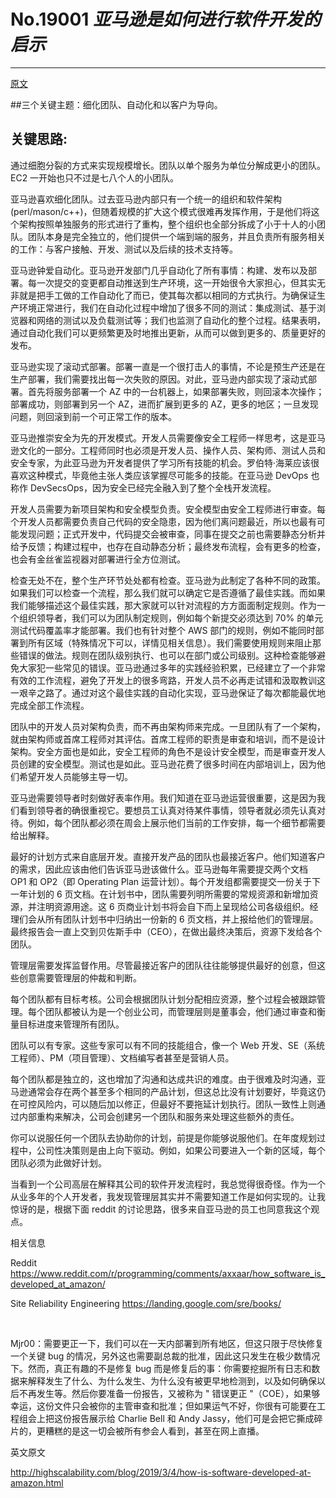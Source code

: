
# No.19001 *亚马逊是如何进行软件开发的启示*

------
[原文](https://weibo.com/ttarticle/p/show?id=2309404352600274275053)


##三个关键主题：细化团队、自动化和以客户为导向。



## 关键思路:

通过细胞分裂的方式来实现规模增长。团队以单个服务为单位分解成更小的团队。EC2 一开始也只不过是七八个人的小团队。

亚马逊喜欢细化团队。过去亚马逊内部只有一个统一的组织和软件架构 (perl/mason/c++)，但随着规模的扩大这个模式很难再发挥作用，于是他们将这个架构按照单独服务的形式进行了重构，整个组织也全部分拆成了小于十人的小团队。团队本身是完全独立的，他们提供一个端到端的服务，并且负责所有服务相关的工作：与客户接触、开发、测试以及后续的技术支持等。



亚马逊钟爱自动化。亚马逊开发部门几乎自动化了所有事情：构建、发布以及部署。每一次提交的变更都自动推送到生产环境，这一开始很令大家担心，但其实无非就是把手工做的工作自动化了而已，使其每次都以相同的方式执行。为确保证生产环境正常进行，我们在自动化过程中增加了很多不同的测试：集成测试、基于浏览器和网络的测试以及负载测试等；我们也监测了自动化的整个过程。结果表明，通过自动化我们可以更频繁更及时地推出更新，从而可以做到更多的、质量更好的发布。



亚马逊实现了滚动式部署。部署一直是一个很打击人的事情，不论是预生产还是在生产部署，我们需要找出每一次失败的原因。对此，亚马逊内部实现了滚动式部署。首先将服务部署一个 AZ 中的一台机器上，如果部署失败，则回滚本次操作；部署成功，则部署到另一个 AZ，进而扩展到更多的 AZ，更多的地区；一旦发现问题，则回滚到前一个可正常工作的版本。



亚马逊推崇安全为先的开发模式。开发人员需要像安全工程师一样思考，这是亚马逊文化的一部分。工程师同时也必须是开发人员、操作人员、架构师、测试人员和安全专家，为此亚马逊为开发者提供了学习所有技能的机会。罗伯特·海莱应该很喜欢这种模式，毕竟他主张人类应该掌握尽可能多的技能。在亚马逊 DevOps 也称作 DevSecsOps，因为安全已经完全融入到了整个全栈开发流程。



开发人员需要为新项目架构和安全模型负责。安全模型由安全工程师进行审查。每个开发人员都需要负责自己代码的安全隐患，因为他们离问题最近，所以也最有可能发现问题；正式开发中，代码提交会被审查，同事在提交之前也需要静态分析并给予反馈；构建过程中，也存在自动静态分析；最终发布流程，会有更多的检查，也会有金丝雀监视器对部署进行全方位测试。



检查无处不在，整个生产环节处处都有检查。亚马逊为此制定了各种不同的政策。如果我们可以检查一个流程，那么我们就可以确定它是否遵循了最佳实践。而如果我们能够描述这个最佳实践，那大家就可以针对流程的方方面面制定规则。作为一个组织领导者，我们可以为团队制定规则，例如每个新提交必须达到 70% 的单元测试代码覆盖率才能部署。我们也有针对整个 AWS 部门的规则，例如不能同时部署到所有区域（特殊情况下可以，详情见相关信息）。我们需要使用规则来阻止那些错误的做法。规则在团队级别执行、也可以在部门或公司级别。这种检查能够避免大家犯一些常见的错误。亚马逊通过多年的实践经验积累，已经建立了一个非常有效的工作流程，避免了开发上的很多弯路，开发人员不必再走试错和汲取教训这一艰辛之路了。通过对这个最佳实践的自动化实现，亚马逊保证了每次都能最优地完成全部工作流程。



团队中的开发人员对架构负责，而不再由架构师来完成。一旦团队有了一个架构，就由架构师或首席工程师对其评估。首席工程师的职责是审查和培训，而不是设计架构。安全方面也是如此，安全工程师的角色不是设计安全模型，而是审查开发人员创建的安全模型。测试也是如此。亚马逊花费了很多时间在内部培训上，因为他们希望开发人员能够主导一切。



亚马逊需要领导者时刻做好表率作用。我们知道在亚马逊运营很重要，这是因为我们看到领导者的确很重视它。要想员工认真对待某件事情，领导者就必须先认真对待。例如，每个团队都必须在周会上展示他们当前的工作安排，每一个细节都需要给出解释。



最好的计划方式来自底层开发。直接开发产品的团队也最接近客户。他们知道客户的需求，因此应该由他们告诉亚马逊该做什么。亚马逊每年需要提交两个文档 OP1 和 OP2（即 Operating Plan 运营计划）。每个开发组都需要提交一份关于下一年计划的 6 页文档。在计划书中，团队需要列明所需要的常规资源和新增加资源，并注明资源用途。这 6 页商业计划书将会自下而上呈现给公司各级组织。经理们会从所有团队计划书中归纳出一份新的 6 页文档，并上报给他们的管理层。最终报告会一直上交到贝佐斯手中（CEO），在做出最终决策后，资源下发给各个团队。



管理层需要发挥监督作用。尽管最接近客户的团队往往能够提供最好的创意，但这些创意需要管理层的仲裁和判断。



每个团队都有目标考核。公司会根据团队计划分配相应资源，整个过程会被跟踪管理。每个团队都被认为是一个创业公司，而管理层则是董事会，他们通过审查和衡量目标进度来管理所有团队。



团队可以有专家。这些专家可以有不同的技能组合，像一个 Web 开发、SE（系统工程师）、PM（项目管理）、文档编写者甚至是营销人员。



每个团队都是独立的，这也增加了沟通和达成共识的难度。由于很难及时沟通，亚马逊通常会存在两个甚至多个相同的产品计划，但这总比没有计划要好，毕竟这仍在可控风险内，可以随后加以修正，但最好不要拖延计划执行。团队一致性上则通过内部重构来解决，公司会创建另一个团队和服务来处理这些额外的责任。



你可以说服任何一个团队去协助你的计划，前提是你能够说服他们。在年度规划过程中，公司性决策则是由上向下驱动。例如，如果公司要进入一个新的区域，每个团队必须为此做好计划。



当看到一个公司高层在解释其公司的软件开发流程时，我总觉得很奇怪。作为一个从业多年的个人开发者，我发现管理层其实并不需要知道工作是如何实现的。让我惊讶的是，根据下面 reddit 的讨论思路，很多来自亚马逊的员工也同意我这个观点。



相关信息



Reddit
https://www.reddit.com/r/programming/comments/axxaar/how_software_is_developed_at_amazon/



Site Reliability Engineering
https://landing.google.com/sre/books/

​

Mjr00：需要更正一下，我们可以在一天内部署到所有地区，但这只限于尽快修复一个关键 bug 的情况，另外这也需要副总裁的批准，因此这只发生在极少数情况下。然而，真正有趣的不是修复 bug 而是修复后的事：你需要挖掘所有日志和数据来解释发生了什么、为什么发生、为什么没有被更早地检测到，以及如何确保以后不再发生等。然后你要准备一份报告，又被称为 " 错误更正 "（COE），如果够幸运，这份文件只会被你的主管审查和批准；但如果运气不好，你很有可能要在工程组会上把这份报告展示给 Charlie Bell 和 Andy Jassy，他们可是会把它撕成碎片的，更糟糕的是这一切会被所有参会人看到，甚至在网上直播。



英文原文

http://highscalability.com/blog/2019/3/4/how-is-software-developed-at-amazon.html​​​​
